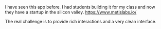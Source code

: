 I have seen this app before. I had students building it for my class and now they have a startup in the silicon valley.
https://www.metislabs.io/

The real challenge is to provide rich interactions and a very clean interface. 
